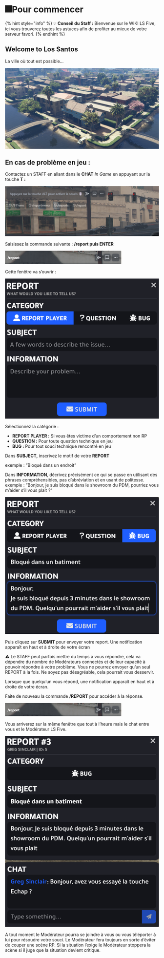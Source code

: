 # 🎆Pour commencer

{% hint style="info" %}
💡 **Conseil du Staff :** Bienvenue sur le WIKI LS Five, ici vous trouverez toutes les astuces afin de profiter au mieux de votre serveur favori.
{% endhint %}

## Welcome to Los Santos

La ville où tout est possible…

![](../images/Image_WIKI_2.png)

## En cas de problème en jeu :

Contactez un STAFF en allant dans le **CHAT** _In Game_ en appuyant sur la touche **T :**

![](../images/chat.png)

Saisissez la commande suivante : **/report puis ENTER**

![](../images/report.png)

Cette fenêtre va s’ouvrir :

![](../images/report_2.png)

Sélectionnez la catégorie :

* **REPORT PLAYER :** Si vous êtes victime d’un comportement non RP
* **QUESTION :** Pour toute question technique en jeu
* **BUG :** Pour tout souci technique rencontré en jeu

Dans **SUBJECT,** inscrivez le motif de votre **REPORT**

exemple : ”Bloqué dans un endroit”

Dans **INFORMATION**, décrivez précisément ce qui se passe en utilisant des phrases compréhensibles, pas d’abréviation et en usant de politesse. exemple : ”Bonjour, je suis bloqué dans le showroom du PDM, pourriez vous m’aider s’il vous plait ?”

![](../images/report_3.png)

Puis cliquez sur **SUBMIT** pour envoyer votre report. Une notification apparaît en haut et à droite de votre écran

⚠️ Le STAFF peut parfois mettre du temps à vous répondre, cela va dépendre du nombre de Modérateurs connectés et de leur capacité à pouvoir répondre à votre problème. Vous ne pourrez envoyer qu’un seul REPORT à la fois. Ne soyez pas désagréable, cela pourrait vous desservir.

Lorsque que quelqu’un vous répond, une notification apparaît en haut et à droite de votre écran.

Faite de nouveau la commande **/REPORT** pour accéder à la réponse.

![](../images/report.png)

Vous arriverez sur la même fenêtre que tout à l’heure mais le chat entre vous et le Modérateur LS Five.

![](../images/report_4.png)

A tout moment le Modérateur pourra se joindre à vous ou vous téléporter à lui pour résoudre votre souci. Le Modérateur fera toujours en sorte d’éviter de couper une scène RP. Si la situation l’exige le Modérateur stoppera la scène si il juge que la situation devient critique.
